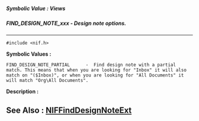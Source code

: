 ##### Symbolic Value : Views
##### FIND_DESIGN_NOTE_xxx - Design note options.
---
```
#include <nif.h>
```

**Symbolic Values :**

	FIND_DESIGN_NOTE_PARTIAL	  -  Find design note with a partial match. This means that when you are looking for "Inbox" it will also match on "($Inbox)", or when you are looking for "All Documents" it will match "Org\All Documents".


**Description :**




**See Also :**
[NIFFindDesignNoteExt](/domino-c-api-docs/reference/Func/NIFFindDesignNoteExt)
---
